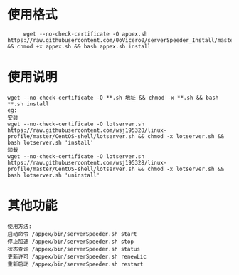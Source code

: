 
# 使用格式
         wget --no-check-certificate -O appex.sh https://raw.githubusercontent.com/0oVicero0/serverSpeeder_Install/master/appex.sh && chmod +x appex.sh && bash appex.sh install

# 使用说明
```
wget --no-check-certificate -O **.sh 地址 && chmod -x **.sh && bash **.sh install
eg: 
安装
wget --no-check-certificate -O lotserver.sh https://raw.githubusercontent.com/wsj195328/linux-profile/master/CentOS-shell/lotserver.sh && chmod -x lotserver.sh && bash lotserver.sh 'install'
卸载
wget --no-check-certificate -O lotserver.sh https://raw.githubusercontent.com/wsj195328/linux-profile/master/CentOS-shell/lotserver.sh && chmod -x lotserver.sh && bash lotserver.sh 'uninstall'
```

# 其他功能

```
使用方法:
启动命令 /appex/bin/serverSpeeder.sh start
停止加速 /appex/bin/serverSpeeder.sh stop
状态查询 /appex/bin/serverSpeeder.sh status
更新许可 /appex/bin/serverSpeeder.sh renewLic
重新启动 /appex/bin/serverSpeeder.sh restart
```
